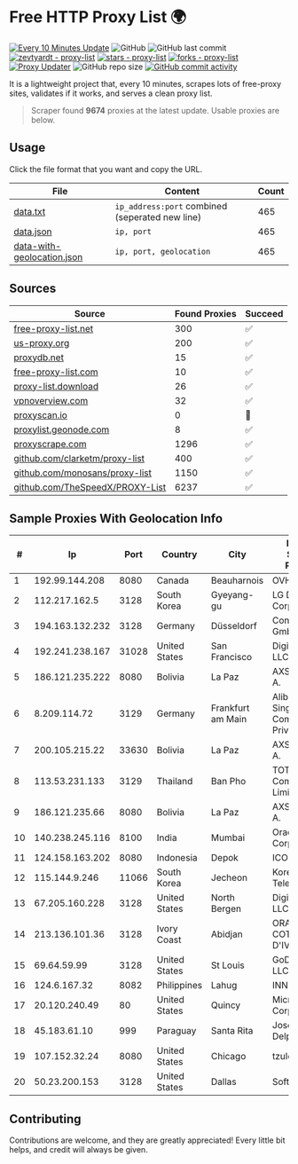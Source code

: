 
# Free HTTP Proxy List 🌍

[![Every 10 Minutes Update](https://github.com/mertguvencli/http-proxy-list/actions/workflows/main.yml/badge.svg?branch=main)](https://github.com/mertguvencli/http-proxy-list/actions/workflows/main.yml)
![GitHub](https://img.shields.io/github/license/mertguvencli/http-proxy-list)
![GitHub last commit](https://img.shields.io/github/last-commit/mertguvencli/http-proxy-list)
[![zevtyardt - proxy-list](https://img.shields.io/static/v1?label=zevtyardt&message=proxy-list&color=blue&logo=github)](https://github.com/zevtyardt/proxy-list "Go to GitHub repo")
[![stars - proxy-list](https://img.shields.io/github/stars/zevtyardt/proxy-list?style=social)](https://github.com/zevtyardt/proxy-list)
[![forks - proxy-list](https://img.shields.io/github/forks/zevtyardt/proxy-list?style=social)](https://github.com/zevtyardt/proxy-list)
[![Proxy Updater](https://github.com/zevtyardt/proxy-list/workflows/Proxy%20Updater/badge.svg)](https://github.com/zevtyardt/proxy-list/actions?query=workflow:"Proxy+Updater")
![GitHub repo size](https://img.shields.io/github/repo-size/zevtyardt/proxy-list)
[![GitHub commit activity](https://img.shields.io/github/commit-activity/m/zevtyardt/proxy-list?logo=commits)](https://github.com/zevtyardt/proxy-list/commits/main)

It is a lightweight project that, every 10 minutes, scrapes lots of free-proxy sites, validates if it works, and serves a clean proxy list.

> Scraper found **9674** proxies at the latest update. Usable proxies are below.

## Usage

Click the file format that you want and copy the URL.

|File|Content|Count|
|----|-------|-----|
|[data.txt](https://raw.githubusercontent.com/mertguvencli/http-proxy-list/main/proxy-list/data.txt)|`ip_address:port` combined (seperated new line)|465|
|[data.json](https://raw.githubusercontent.com/mertguvencli/http-proxy-list/main/proxy-list/data.json)|`ip, port`|465|
|[data-with-geolocation.json](https://raw.githubusercontent.com/mertguvencli/http-proxy-list/main/proxy-list/data-with-geolocation.json)|`ip, port, geolocation`|465|

## Sources

|Source|Found Proxies|Succeed|
|------|-------------|-------|
|[free-proxy-list.net](https://free-proxy-list.net)|300|✅|
|[us-proxy.org](https://www.us-proxy.org)|200|✅|
|[proxydb.net](http://proxydb.net)|15|✅|
|[free-proxy-list.com](https://free-proxy-list.com/?page=&port=&type%5B%5D=http&type%5B%5D=https&up_time=0&search=Search)|10|✅|
|[proxy-list.download](https://www.proxy-list.download/HTTP)|26|✅|
|[vpnoverview.com](https://vpnoverview.com/privacy/anonymous-browsing/free-proxy-servers)|32|✅|
|[proxyscan.io](https://www.proxyscan.io)|0|🚫|
|[proxylist.geonode.com](https://proxylist.geonode.com/api/proxy-list?limit=300&page=1&sort_by=lastChecked&sort_type=desc&protocols=http,https)|8|✅|
|[proxyscrape.com](https://api.proxyscrape.com/v2/?request=displayproxies&protocol=http&timeout=10000&country=all&ssl=all&anonymity=all)|1296|✅|
|[github.com/clarketm/proxy-list](https://raw.githubusercontent.com/clarketm/proxy-list/master/proxy-list-raw.txt)|400|✅|
|[github.com/monosans/proxy-list](https://raw.githubusercontent.com/monosans/proxy-list/main/proxies/http.txt)|1150|✅|
|[github.com/TheSpeedX/PROXY-List](https://raw.githubusercontent.com/TheSpeedX/PROXY-List/master/http.txt)|6237|✅|


## Sample Proxies With Geolocation Info

|#|Ip|Port|Country|City|Internet Service Provider|
|-|--|----|-------|----|-------------------------|
|1|192.99.144.208|8080|Canada|Beauharnois|OVH SAS|
|2|112.217.162.5|3128|South Korea|Gyeyang-gu|LG DACOM Corporation|
|3|194.163.132.232|3128|Germany|Düsseldorf|Contabo GmbH|
|4|192.241.238.167|31028|United States|San Francisco|DigitalOcean, LLC|
|5|186.121.235.222|8080|Bolivia|La Paz|AXS Bolivia S. A.|
|6|8.209.114.72|3129|Germany|Frankfurt am Main|Alibaba.com Singapore E-Commerce Private Limited|
|7|200.105.215.22|33630|Bolivia|La Paz|AXS Bolivia S. A.|
|8|113.53.231.133|3129|Thailand|Ban Pho|TOT Public Company Limited|
|9|186.121.235.66|8080|Bolivia|La Paz|AXS Bolivia S. A.|
|10|140.238.245.116|8100|India|Mumbai|Oracle Corporation|
|11|124.158.163.202|8080|Indonesia|Depok|ICON+|
|12|115.144.9.246|11066|South Korea|Jecheon|Korea Telecom|
|13|67.205.160.228|3128|United States|North Bergen|DigitalOcean, LLC|
|14|213.136.101.36|3128|Ivory Coast|Abidjan|ORANGE COTE D'IVOIRE|
|15|69.64.59.99|3128|United States|St Louis|GoDaddy.com, LLC|
|16|124.6.167.32|8082|Philippines|Lahug|INNOVE|
|17|20.120.240.49|80|United States|Quincy|Microsoft Corporation|
|18|45.183.61.10|999|Paraguay|Santa Rita|Jose Maria Delpino|
|19|107.152.32.24|8080|United States|Chicago|tzulo, inc.|
|20|50.23.200.153|3128|United States|Dallas|SoftLayer|



## Contributing

Contributions are welcome, and they are greatly appreciated! Every
little bit helps, and credit will always be given.

